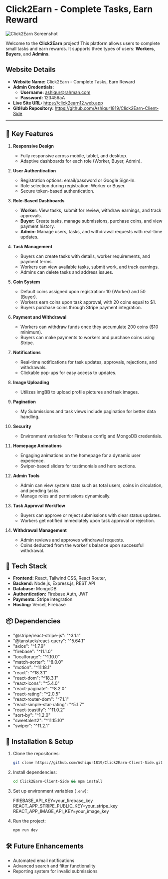 
# Click2Earn -  Complete Tasks, Earn Reward

![Click2Earn Screenshot](https://i.ibb.co.com/Vp5J68Wx/click2earn.png)

Welcome to the **Click2Earn** project! This platform allows users to complete small tasks and earn rewards. It supports three types of users: **Workers**, **Buyers**, and **Admins**.

## Website Details

- **Website Name:** Click2Earn - Complete Tasks, Earn Reward
- **Admin Credentials:**
  - **Username:** ashiqur@rahman.com
  - **Password:** 123456aA
- **Live Site URL:** https://click2earn12.web.app
- **GitHub Repository:** https://github.com/Ashiqur1819/Click2Earn-Client-Side


---

## 🎯 Key Features

1. **Responsive Design**
   - Fully responsive across mobile, tablet, and desktop.
   - Adaptive dashboards for each role (Worker, Buyer, Admin).

2. **User Authentication**
   - Registration options: email/password or Google Sign-In.
   - Role selection during registration: Worker or Buyer.
   - Secure token-based authentication.

3. **Role-Based Dashboards**
   - **Worker:** View tasks, submit for review, withdraw earnings, and track approvals.
   - **Buyer:** Create tasks, manage submissions, purchase coins, and view payment history.
   - **Admin:** Manage users, tasks, and withdrawal requests with real-time updates.

4. **Task Management**
   - Buyers can create tasks with details, worker requirements, and payment terms.
   - Workers can view available tasks, submit work, and track earnings.
   - Admins can delete tasks and address issues.

5. **Coin System**
   - Default coins assigned upon registration: 10 (Worker) and 50 (Buyer).
   - Workers earn coins upon task approval, with 20 coins equal to $1.
   - Buyers purchase coins through Stripe payment integration.

6. **Payment and Withdrawal**
   - Workers can withdraw funds once they accumulate 200 coins ($10 minimum).
   - Buyers can make payments to workers and purchase coins using Stripe.

7. **Notifications**
   - Real-time notifications for task updates, approvals, rejections, and withdrawals.
   - Clickable pop-ups for easy access to updates.

8. **Image Uploading**
   - Utilizes imgBB to upload profile pictures and task images.

9. **Pagination**
   - My Submissions and task views include pagination for better data handling.

10. **Security**
    - Environment variables for Firebase config and MongoDB credentials.

11. **Homepage Animations**
    - Engaging animations on the homepage for a dynamic user experience.
    - Swiper-based sliders for testimonials and hero sections.

12. **Admin Tools**
    - Admin can view system stats such as total users, coins in circulation, and pending tasks.
    - Manage roles and permissions dynamically.

13. **Task Approval Workflow**
    - Buyers can approve or reject submissions with clear status updates.
    - Workers get notified immediately upon task approval or rejection.

14. **Withdrawal Management**
    - Admin reviews and approves withdrawal requests.
    - Coins deducted from the worker's balance upon successful withdrawal.


## 📁 Tech Stack
- **Frontend:** React, Tailwind CSS, React Router, 
- **Backend:** Node.js, Express.js, REST API
- **Database:** MongoDB
- **Authentication:** Firebase Auth, JWT
- **Payments:** Stripe integration
- **Hosting:** Vercel, Firebase

## 📦 Dependencies
- "@stripe/react-stripe-js": "^3.1.1"
- "@tanstack/react-query": "^5.64.1"
- "axios": "^1.7.9"
- "firebase": "^11.1.0"
- "localforage": "^1.10.0"
- "match-sorter": "^8.0.0"
- "motion": "^11.18.1"
- "react": "^18.3.1"
- "react-dom": "^18.3.1"
- "react-icons": "^5.4.0"
- "react-paginate": "^8.2.0"
- "react-rating": "^2.0.5"
- "react-router-dom": "^7.1.1"
- "react-simple-star-rating": "^5.1.7"
- "react-toastify": "^11.0.2"
- "sort-by": "^1.2.0"
- "sweetalert2": "^11.15.10"
- "swiper": "^11.2.1"

## 📜 Installation & Setup

1. Clone the repositories:
   ```bash
   git clone https://github.com/Ashiqur1819/Click2Earn-Client-Side.git
   ```

2. Install dependencies:
   ```bash
   cd Click2Earn-Client-Side && npm install
   ```

3. Set up environment variables (`.env`):

    FIREBASE_API_KEY=your_firebase_key <br/>
     REACT_APP_STRIPE_PUBLIC_KEY=your_stripe_key <br/>
     REACT_APP_IMAGE_API_KEY=your_image_key


2. Run the project:
   ```bash
   npm run dev 
   ```
## 🛠 Future Enhancements
- Automated email notifications
- Advanced search and filter functionality
- Reporting system for invalid submissions




